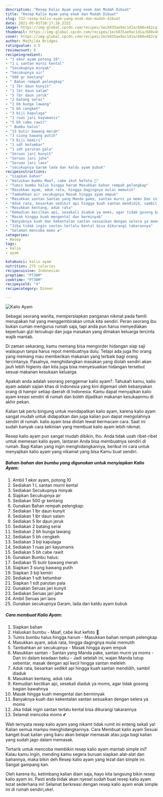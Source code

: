 ```yaml
---
description: "Resep Kalio Ayam yang enak dan Mudah Dibuat"
title: "Resep Kalio Ayam yang enak dan Mudah Dibuat"
slug: 732-resep-kalio-ayam-yang-enak-dan-mudah-dibuat
date: 2021-05-01T20:17:28.315Z
image: https://img-global.cpcdn.com/recipes/1ecb835ae9ac1d1a/680x482cq70/kalio-ayam-foto-resep-utama.jpg
thumbnail: https://img-global.cpcdn.com/recipes/1ecb835ae9ac1d1a/680x482cq70/kalio-ayam-foto-resep-utama.jpg
cover: https://img-global.cpcdn.com/recipes/1ecb835ae9ac1d1a/680x482cq70/kalio-ayam-foto-resep-utama.jpg
author: Mathilda Bridges
ratingvalue: 4.5
reviewcount: 6
recipeingredient:
- "1 ekor ayam potong 10"
- "1 L santan murni kental"
- "Secukupnya minyak"
- "Secukupnya air"
- "500 gr kentang"
- " Bahan rempah pelengkap"
- "1 lbr daun kunyit"
- "1 lbr daun salam"
- "5 lbr daun jeruk"
- "2 batang serai"
- "2 bh bunga lawang"
- "5 bh cengkeh"
- "3 biji kapulaga"
- "1 ruas jari kayumanis"
- "5 bh cabe rawit"
- " Bumbu halus"
- "15 butir bawang merah"
- "3 siung bawang putih"
- "3 biji kemiri"
- "1 sdt ketumbar"
- "1 sdt parutan pala"
- "Seruas jari kunyit"
- "Seruas jari jahe"
- "Seruas jari laos"
- "secukupnya Garam lada dan kaldu ayam bubuk"
recipeinstructions:
- "Siapkan bahan"
- "Haluskan bumbu Maaf, cabe ikut kefoto 🤭"
- "Tumis bumbu halus hingga harum Masukkan bahan rempah pelengkap"
- "Masukkan ayam, aduk rata, hingga dagingnya mulai memutih"
- "Tambahkan air secukupnya Masak hingga ayam empuk"
- "Masukkan santan Santan yang Manda pake, santan murni ya moms Dan ini dalam keadaan beku Jadi setelah ini, wajan Manda tutup sebentar, masak dengan api kecil hingga santan meleleh"
- "Aduk rata, besarkan sedikit api hingga kuah santan mendidih, sambil diaduk"
- "Masukkan kentang, aduk rata"
- "Kemudian kecilkan api, sesekali diaduk ya moms, agar tidak gosong bagian bawahnya"
- "Masak hingga kuah mengental dan berminyak"
- "Banyaknya kuah dan kekentalan santan sesuaikan dengan selera ya moms"
- "Jika tidak ingin santan terlalu kental bisa dikurangi takarannya"
- "Selamat mencoba moms 💕"
categories:
- Resep
tags:
- kalio
- ayam

katakunci: kalio ayam 
nutrition: 275 calories
recipecuisine: Indonesian
preptime: "PT30M"
cooktime: "PT30M"
recipeyield: "4"
recipecategory: Dinner

---
```



![Kalio Ayam](https://img-global.cpcdn.com/recipes/1ecb835ae9ac1d1a/680x482cq70/kalio-ayam-foto-resep-utama.jpg)

Sebagai seorang wanita, mempersiapkan panganan nikmat pada famili merupakan hal yang menggembirakan untuk kita sendiri. Peran seorang ibu bukan cuman mengurus rumah saja, tapi anda pun harus menyediakan keperluan gizi tercukupi dan juga masakan yang dimakan keluarga tercinta wajib mantab.

Di zaman  sekarang, kamu memang bisa mengorder hidangan siap saji walaupun tanpa harus repot membuatnya dulu. Tetapi ada juga lho orang yang memang mau memberikan makanan yang terbaik bagi orang tercintanya. Pasalnya, menghidangkan masakan yang diolah sendiri akan jauh lebih higienis dan kita juga bisa menyesuaikan hidangan tersebut sesuai makanan kesukaan keluarga. 



Apakah anda adalah seorang penggemar kalio ayam?. Tahukah kamu, kalio ayam adalah sajian khas di Indonesia yang kini digemari oleh kebanyakan orang di hampir setiap daerah di Indonesia. Kamu dapat menyajikan kalio ayam kreasi sendiri di rumah dan boleh dijadikan makanan kesukaanmu di akhir pekan.

Kalian tak perlu bingung untuk mendapatkan kalio ayam, karena kalio ayam sangat mudah untuk didapatkan dan juga kalian pun dapat mengolahnya sendiri di rumah. kalio ayam bisa diolah lewat bermacam cara. Saat ini sudah banyak cara kekinian yang membuat kalio ayam lebih nikmat.

Resep kalio ayam pun sangat mudah dibikin, lho. Anda tidak usah ribet-ribet untuk memesan kalio ayam, lantaran Anda bisa membuatnya sendiri di rumah. Bagi Kalian yang ingin menghidangkannya, berikut ini cara untuk menyajikan kalio ayam yang nikamat yang bisa Kamu buat sendiri.

<!--inarticleads1-->

##### Bahan-bahan dan bumbu yang digunakan untuk menyiapkan Kalio Ayam:

1. Ambil 1 ekor ayam, potong 10
1. Sediakan 1 L santan murni kental
1. Sediakan Secukupnya minyak
1. Siapkan Secukupnya air
1. Sediakan 500 gr kentang
1. Gunakan  Bahan rempah pelengkap:
1. Sediakan 1 lbr daun kunyit
1. Sediakan 1 lbr daun salam
1. Sediakan 5 lbr daun jeruk
1. Sediakan 2 batang serai
1. Sediakan 2 bh bunga lawang
1. Sediakan 5 bh cengkeh
1. Sediakan 3 biji kapulaga
1. Sediakan 1 ruas jari kayumanis
1. Sediakan 5 bh cabe rawit
1. Gunakan  Bumbu halus:
1. Sediakan 15 butir bawang merah
1. Siapkan 3 siung bawang putih
1. Siapkan 3 biji kemiri
1. Sediakan 1 sdt ketumbar
1. Siapkan 1 sdt parutan pala
1. Gunakan Seruas jari kunyit
1. Sediakan Seruas jari jahe
1. Ambil Seruas jari laos
1. Gunakan secukupnya Garam, lada dan kaldu ayam bubuk




<!--inarticleads2-->

##### Cara membuat Kalio Ayam:

1. Siapkan bahan
1. Haluskan bumbu - Maaf, cabe ikut kefoto 🤭
1. Tumis bumbu halus hingga harum - Masukkan bahan rempah pelengkap
1. Masukkan ayam, aduk rata, hingga dagingnya mulai memutih
1. Tambahkan air secukupnya - Masak hingga ayam empuk
1. Masukkan santan - Santan yang Manda pake, santan murni ya moms - Dan ini dalam keadaan beku - Jadi setelah ini, wajan Manda tutup sebentar, masak dengan api kecil hingga santan meleleh
1. Aduk rata, besarkan sedikit api hingga kuah santan mendidih, sambil diaduk
1. Masukkan kentang, aduk rata
1. Kemudian kecilkan api, sesekali diaduk ya moms, agar tidak gosong bagian bawahnya
1. Masak hingga kuah mengental dan berminyak
1. Banyaknya kuah dan kekentalan santan sesuaikan dengan selera ya moms
1. Jika tidak ingin santan terlalu kental bisa dikurangi takarannya
1. Selamat mencoba moms 💕




Wah ternyata resep kalio ayam yang nikamt tidak rumit ini enteng sekali ya! Kalian semua mampu menghidangkannya. Cara Membuat kalio ayam Sesuai banget buat kalian yang baru akan belajar memasak atau juga bagi kalian yang sudah jago dalam memasak.

Tertarik untuk mencoba membikin resep kalio ayam mantab simple ini? Kalau kamu ingin, mending kamu segera buruan siapkan alat-alat dan bahannya, maka bikin deh Resep kalio ayam yang lezat dan simple ini. Sangat gampang kan. 

Oleh karena itu, ketimbang kalian diam saja, hayo kita langsung bikin resep kalio ayam ini. Pasti anda tiidak akan nyesel sudah buat resep kalio ayam lezat sederhana ini! Selamat berkreasi dengan resep kalio ayam enak simple ini di rumah sendiri,oke!.

